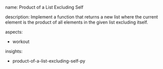 name: Product of a List Excluding Self

description: Implement a function that returns a new list where the current element is the product of all elements in the given list excluding itself.

aspects:
  - workout

insights:
  - product-of-a-list-excluding-self-py